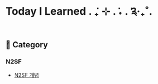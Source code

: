 # Today I Learned . ݁₊ ⊹ . ݁˖ . ݁༉‧₊˚.

## 🍓 Category

### N2SF

- [N2SF 개념](https://github.com/daily-doneni/til/blob/main/category/n2sf/n2sf.md)